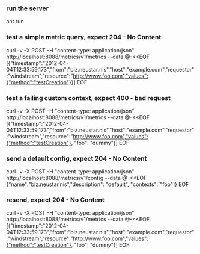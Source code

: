 
### run the server
ant run

### test a simple metric query, expect 204 - No Content
curl -v -X POST -H "content-type: application/json" http://localhost:8088/metrics/v1/metrics --data @-<<EOF
[{"timestamp":"2012-04-04T12:33:59.173","from":"biz.neustar.nis","host":"example.com","requestor":"windstream","resource":"http://www.foo.com","values":{"method":"testCreation"}}]
EOF

### test a failing custom context, expect 400 - bad request
curl -v -X POST -H "content-type: application/json" http://localhost:8088/metrics/v1/metrics --data @-<<EOF
[{"timestamp":"2012-04-04T12:33:59.173","from":"biz.neustar.nis","host":"example.com","requestor":"windstream","resource":"http://www.foo.com","values":{"method":"testCreation"}, "foo": "dummy"}]
EOF

### send a default config, expect 204 - No Content
curl -v -X POST -H "content-type: application/json" http://localhost:8088/metrics/v1/config --data @-<<EOF
{"name":"biz.neustar.nis","description": "default", "contexts":["foo"]}
EOF

### resend, expect 204 - No Content
curl -v -X POST -H "content-type: application/json" http://localhost:8088/metrics/v1/metrics --data @-<<EOF
[{"timestamp":"2012-04-04T12:33:59.173","from":"biz.neustar.nis","host":"example.com","requestor":"windstream","resource":"http://www.foo.com","values":{"method":"testCreation"}, "foo": "dummy"}]
EOF
